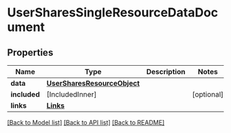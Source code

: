 # UserSharesSingleResourceDataDocument

## Properties
Name | Type | Description | Notes
------------ | ------------- | ------------- | -------------
**data** | [**UserSharesResourceObject**](UserSharesResourceObject.md) |  | 
**included** | [IncludedInner] |  | [optional] 
**links** | [**Links**](Links.md) |  | 

[[Back to Model list]](../README.md#documentation-for-models) [[Back to API list]](../README.md#documentation-for-api-endpoints) [[Back to README]](../README.md)



